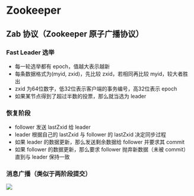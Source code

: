 # Zookeeper
## Zab 协议（Zookeeper 原子广播协议）

### Fast Leader 选举
- 每一轮选举都有 epoch，值越大表示越新
- 每条数据格式为(myid, zxid)，先比较 zxid，若相同再比较 myid，较大者胜出
 - zxid 为64位数字，低32位表示客户端的事务编号，高32位表示 epoch
- 如果某节点得到了超过半数的投票，那么就当选为 leader

### 恢复阶段
- follower 发送 lastZxid 给 leader
- leader 根据自己的 lastZxid 与 follower 的 lastZxid 决定同步过程
 - 如果 leader 的数据更新，那么发送剩余数据给 follower 并要求其 commit
 - 如果 follower 的数据更新，那么要求 follower 抛弃新数据（未被 commit）直到与 leader 保持一致

### 消息广播（类似于两阶段提交）
![](http://zia-wiki.oss-cn-hangzhou.aliyuncs.com/18-11-3/37606863.jpg)